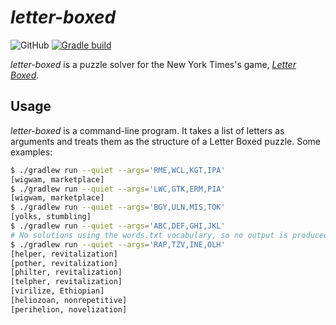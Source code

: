 # _letter-boxed_

![GitHub](https://img.shields.io/github/license/gmarmstrong/letter-boxed)
[![Gradle build](https://github.com/gmarmstrong/letter-boxed/actions/workflows/gradle.yml/badge.svg)](https://github.com/gmarmstrong/letter-boxed/actions/workflows/gradle.yml)

_letter-boxed_ is a puzzle solver for the New York
Times's game, [_Letter Boxed_](https://www.nytimes.com/puzzles/letter-boxed).

## Usage

_letter-boxed_ is a command-line program. It takes a list of letters
as arguments and treats them as the structure of a Letter Boxed puzzle.
Some examples:

```bash
$ ./gradlew run --quiet --args='RME,WCL,KGT,IPA'
[wigwam, marketplace]
$ ./gradlew run --quiet --args='LWC,GTK,ERM,PIA'
[wigwam, marketplace]
$ ./gradlew run --quiet --args='BGY,ULN,MIS,TOK'
[yolks, stumbling]
$ ./gradlew run --quiet --args='ABC,DEF,GHI,JKL'
# No solutions using the words.txt vocabulary, so no output is produced.
$ ./gradlew run --quiet --args='RAP,TZV,INE,OLH'
[helper, revitalization]
[pother, revitalization]
[philter, revitalization]
[telpher, revitalization]
[virilize, Ethiopian]
[heliozoan, nonrepetitive]
[perihelion, novelization]
```
